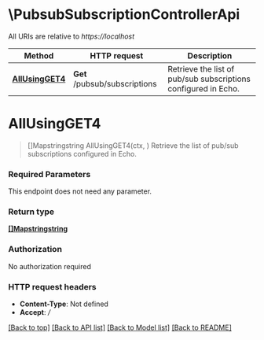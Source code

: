 # \PubsubSubscriptionControllerApi

All URIs are relative to *https://localhost*

Method | HTTP request | Description
------------- | ------------- | -------------
[**AllUsingGET4**](PubsubSubscriptionControllerApi.md#AllUsingGET4) | **Get** /pubsub/subscriptions | Retrieve the list of pub/sub subscriptions configured in Echo.


# **AllUsingGET4**
> []Mapstringstring AllUsingGET4(ctx, )
Retrieve the list of pub/sub subscriptions configured in Echo.

### Required Parameters
This endpoint does not need any parameter.

### Return type

[**[]Mapstringstring**](MapÂ«string,stringÂ».md)

### Authorization

No authorization required

### HTTP request headers

 - **Content-Type**: Not defined
 - **Accept**: */*

[[Back to top]](#) [[Back to API list]](../README.md#documentation-for-api-endpoints) [[Back to Model list]](../README.md#documentation-for-models) [[Back to README]](../README.md)

